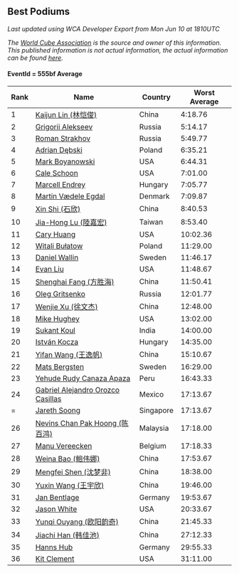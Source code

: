## Best Podiums

*Last updated using WCA Developer Export from Mon Jun 10 at 1810UTC*

*The [World Cube Association](https://www.worldcubeassociation.org) is the source and owner of this information. This published information is not actual information, the actual information can be found [here](https://www.worldcubeassociation.org/results).*

#### EventId = 555bf Average

|Rank|Name|Country|Worst Average|  
|--|--|--|--|  
|1|[Kaijun Lin (林恺俊)](https://www.worldcubeassociation.org/persons/2013LINK01)|China|4:18.76|  
|2|[Grigorii Alekseev](https://www.worldcubeassociation.org/persons/2015ALEK01)|Russia|5:14.17|  
|3|[Roman Strakhov](https://www.worldcubeassociation.org/persons/2012STRA02)|Russia|5:49.77|  
|4|[Adrian Dębski](https://www.worldcubeassociation.org/persons/2017DEBS01)|Poland|6:35.21|  
|5|[Mark Boyanowski](https://www.worldcubeassociation.org/persons/2014BOYA01)|USA|6:44.31|  
|6|[Cale Schoon](https://www.worldcubeassociation.org/persons/2014SCHO02)|USA|7:01.00|  
|7|[Marcell Endrey](https://www.worldcubeassociation.org/persons/2007ENDR01)|Hungary|7:05.77|  
|8|[Martin Vædele Egdal](https://www.worldcubeassociation.org/persons/2013EGDA02)|Denmark|7:09.87|  
|9|[Xin Shi (石欣)](https://www.worldcubeassociation.org/persons/2010SHIX01)|China|8:40.53|  
|10|[Jia-Hong Lu (陸嘉宏)](https://www.worldcubeassociation.org/persons/2007LUJI01)|Taiwan|8:53.40|  
|11|[Cary Huang](https://www.worldcubeassociation.org/persons/2015HUAN48)|USA|10:02.36|  
|12|[Witali Bułatow](https://www.worldcubeassociation.org/persons/2015BUAT01)|Poland|11:29.00|  
|13|[Daniel Wallin](https://www.worldcubeassociation.org/persons/2013WALL03)|Sweden|11:46.17|  
|14|[Evan Liu](https://www.worldcubeassociation.org/persons/2009LIUE01)|USA|11:48.67|  
|15|[Shenghai Fang (方胜海)](https://www.worldcubeassociation.org/persons/2016FANG01)|China|11:50.41|  
|16|[Oleg Gritsenko](https://www.worldcubeassociation.org/persons/2011GRIT01)|Russia|12:01.77|  
|17|[Wenjie Xu (徐文杰)](https://www.worldcubeassociation.org/persons/2016XUWE02)|China|12:48.00|  
|18|[Mike Hughey](https://www.worldcubeassociation.org/persons/2007HUGH01)|USA|13:02.00|  
|19|[Sukant Koul](https://www.worldcubeassociation.org/persons/2014KOUL01)|India|14:00.00|  
|20|[István Kocza](https://www.worldcubeassociation.org/persons/2005KOCZ01)|Hungary|14:35.00|  
|21|[Yifan Wang (王逸帆)](https://www.worldcubeassociation.org/persons/2017WANY29)|China|15:10.67|  
|22|[Mats Bergsten](https://www.worldcubeassociation.org/persons/2008BERG04)|Sweden|16:29.00|  
|23|[Yehude Rudy Canaza Apaza](https://www.worldcubeassociation.org/persons/2013APAZ01)|Peru|16:43.33|  
|24|[Gabriel Alejandro Orozco Casillas](https://www.worldcubeassociation.org/persons/2008CASI01)|Mexico|17:13.67|  
|=|[Jareth Soong](https://www.worldcubeassociation.org/persons/2016SOON01)|Singapore|17:13.67|  
|26|[Nevins Chan Pak Hoong (陈百鸿)](https://www.worldcubeassociation.org/persons/2010CHAN20)|Malaysia|17:18.00|  
|27|[Manu Vereecken](https://www.worldcubeassociation.org/persons/2010VERE01)|Belgium|17:18.33|  
|28|[Weina Bao (鲍伟娜)](https://www.worldcubeassociation.org/persons/2015BAOW01)|China|17:53.67|  
|29|[Mengfei Shen (沈梦非)](https://www.worldcubeassociation.org/persons/2018SHEN07)|China|18:38.00|  
|30|[Yuxin Wang (王宇欣)](https://www.worldcubeassociation.org/persons/2009WANG62)|China|19:46.00|  
|31|[Jan Bentlage](https://www.worldcubeassociation.org/persons/2010BENT01)|Germany|19:53.67|  
|32|[Jason White](https://www.worldcubeassociation.org/persons/2016WHIT16)|USA|20:33.67|  
|33|[Yunqi Ouyang (欧阳韵奇)](https://www.worldcubeassociation.org/persons/2007YUNQ01)|China|21:45.33|  
|34|[Jiachi Han (韩佳池)](https://www.worldcubeassociation.org/persons/2014HANJ02)|China|27:12.33|  
|35|[Hanns Hub](https://www.worldcubeassociation.org/persons/2013HUBH01)|Germany|29:55.33|  
|36|[Kit Clement](https://www.worldcubeassociation.org/persons/2008CLEM01)|USA|31:11.00|  
